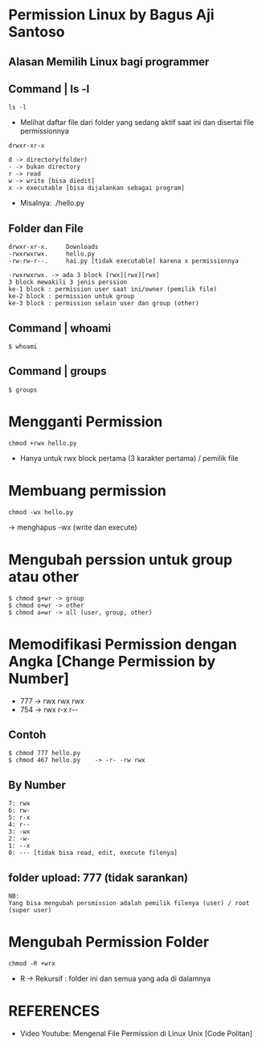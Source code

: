 # Permission Linux by Bagus Aji Santoso


## Alasan Memilih Linux bagi programmer

## Command | ls -l
```
ls -l
```
* Melihat daftar file dari folder yang sedang aktif saat ini dan disertai file permissionnya

```
drwxr-xr-x
```

```
d -> directory(folder)
- -> bukan directory
r -> read
w -> write [bisa diedit]
x -> executable [bisa dijalankan sebagai program]
```
* Misalnya: ./hello.py

## Folder dan File
```
drwxr-xr-x.     Downloads
-rwxrwxrwx.     hello.py 
-rw-rw-r--.     hai.py [tidak executable] karena x permissionnya
```

```
-rwxrwxrwx. -> ada 3 block [rwx][rwx][rwx]
3 block mewakili 3 jenis perssion
ke-1 block : permission user saat ini/owner (pemilik file)
ke-2 block : permission untuk group
ke-3 block : permission selain user dan group (other)
```

## Command | whoami
```
$ whoami
```
## Command | groups
```
$ groups
```

# Mengganti Permission
```
chmod +rwx hello.py
```
* Hanya untuk rwx block pertama (3 karakter pertama) / pemilik file

# Membuang permission
```
chmod -wx hello.py 
```
-> menghapus -wx (write dan execute)

# Mengubah perssion untuk group atau other
```
$ chmod g+wr -> group
$ chmod o+wr -> other
$ chmod a=wr -> all (user, group, other)
```

# Memodifikasi Permission dengan Angka [Change Permission by Number]
- 777 -> rwx rwx rwx
- 754 -> rwx r-x r--

## Contoh
```
$ chmod 777 hello.py
$ chmod 467 hello.py    -> -r- -rw rwx
```

## By Number
```
7: rwx
6: rw-
5: r-x
4: r--
3: -wx
2: -w-
1: --x
0: --- [tidak bisa read, edit, execute filenya]
```

## folder upload: 777 (tidak sarankan)

```
NB:
Yang bisa mengubah persmission adalah pemilik filenya (user) / root (super user)

```

# Mengubah Permission Folder
```
chmod -R +wrx
```
* R -> Rekursif : folder ini dan semua yang ada di dalamnya




# REFERENCES
- Video Youtube: Mengenal File Permission di Linux Unix [Code Politan]